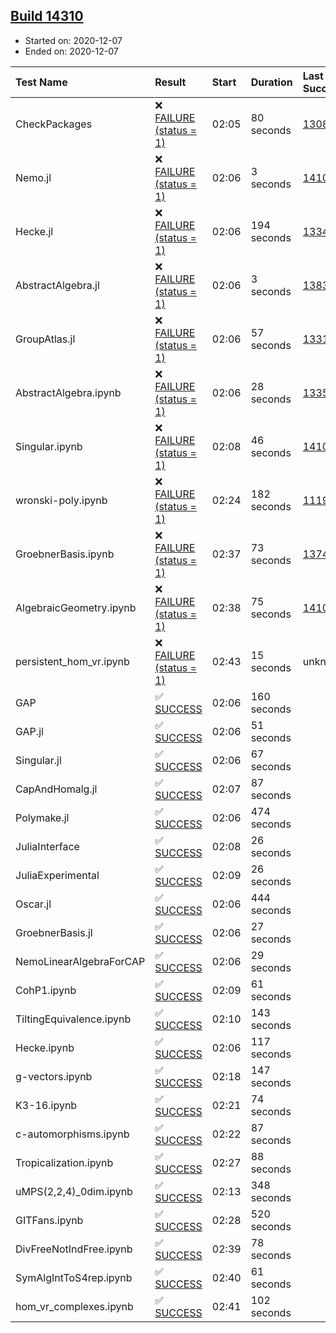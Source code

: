 ## [Build 14310](https://oscarci.mathematik.uni-kl.de/job/oscar/14310/)

* Started on: 2020-12-07
* Ended on: 2020-12-07

| Test Name    | Result | Start | Duration | Last Success | First Failure |
|:-------------|:-------|:------|:---------|:-------------|:--------------|
| CheckPackages | ❌ [FAILURE (status = 1)](https://oscarci.mathematik.uni-kl.de/job/oscar/14310/artifact/logs/build-14310/CheckPackages.log) | 02:05 | 80 seconds | [13085](https://oscarci.mathematik.uni-kl.de/job/oscar/13085/) | [13086](https://oscarci.mathematik.uni-kl.de/job/oscar/13086/) |
| Nemo.jl | ❌ [FAILURE (status = 1)](https://oscarci.mathematik.uni-kl.de/job/oscar/14310/artifact/logs/build-14310/Nemo.jl.log) | 02:06 | 3 seconds | [14101](https://oscarci.mathematik.uni-kl.de/job/oscar/14101/) | [14102](https://oscarci.mathematik.uni-kl.de/job/oscar/14102/) |
| Hecke.jl | ❌ [FAILURE (status = 1)](https://oscarci.mathematik.uni-kl.de/job/oscar/14310/artifact/logs/build-14310/Hecke.jl.log) | 02:06 | 194 seconds | [13341](https://oscarci.mathematik.uni-kl.de/job/oscar/13341/) | [13342](https://oscarci.mathematik.uni-kl.de/job/oscar/13342/) |
| AbstractAlgebra.jl | ❌ [FAILURE (status = 1)](https://oscarci.mathematik.uni-kl.de/job/oscar/14310/artifact/logs/build-14310/AbstractAlgebra.jl.log) | 02:06 | 3 seconds | [13837](https://oscarci.mathematik.uni-kl.de/job/oscar/13837/) | [13838](https://oscarci.mathematik.uni-kl.de/job/oscar/13838/) |
| GroupAtlas.jl | ❌ [FAILURE (status = 1)](https://oscarci.mathematik.uni-kl.de/job/oscar/14310/artifact/logs/build-14310/GroupAtlas.jl.log) | 02:06 | 57 seconds | [13311](https://oscarci.mathematik.uni-kl.de/job/oscar/13311/) | [13312](https://oscarci.mathematik.uni-kl.de/job/oscar/13312/) |
| AbstractAlgebra.ipynb | ❌ [FAILURE (status = 1)](https://oscarci.mathematik.uni-kl.de/job/oscar/14310/artifact/logs/build-14310/AbstractAlgebra.ipynb.log) | 02:06 | 28 seconds | [13355](https://oscarci.mathematik.uni-kl.de/job/oscar/13355/) | [13356](https://oscarci.mathematik.uni-kl.de/job/oscar/13356/) |
| Singular.ipynb | ❌ [FAILURE (status = 1)](https://oscarci.mathematik.uni-kl.de/job/oscar/14310/artifact/logs/build-14310/Singular.ipynb.log) | 02:08 | 46 seconds | [14101](https://oscarci.mathematik.uni-kl.de/job/oscar/14101/) | [14102](https://oscarci.mathematik.uni-kl.de/job/oscar/14102/) |
| wronski-poly.ipynb | ❌ [FAILURE (status = 1)](https://oscarci.mathematik.uni-kl.de/job/oscar/14310/artifact/logs/build-14310/wronski-poly.ipynb.log) | 02:24 | 182 seconds | [11192](https://oscarci.mathematik.uni-kl.de/job/oscar/11192/) | [11193](https://oscarci.mathematik.uni-kl.de/job/oscar/11193/) |
| GroebnerBasis.ipynb | ❌ [FAILURE (status = 1)](https://oscarci.mathematik.uni-kl.de/job/oscar/14310/artifact/logs/build-14310/GroebnerBasis.ipynb.log) | 02:37 | 73 seconds | [13748](https://oscarci.mathematik.uni-kl.de/job/oscar/13748/) | [13749](https://oscarci.mathematik.uni-kl.de/job/oscar/13749/) |
| AlgebraicGeometry.ipynb | ❌ [FAILURE (status = 1)](https://oscarci.mathematik.uni-kl.de/job/oscar/14310/artifact/logs/build-14310/AlgebraicGeometry.ipynb.log) | 02:38 | 75 seconds | [14101](https://oscarci.mathematik.uni-kl.de/job/oscar/14101/) | [14102](https://oscarci.mathematik.uni-kl.de/job/oscar/14102/) |
| persistent_hom_vr.ipynb | ❌ [FAILURE (status = 1)](https://oscarci.mathematik.uni-kl.de/job/oscar/14310/artifact/logs/build-14310/persistent_hom_vr.ipynb.log) | 02:43 | 15 seconds | unknown | unknown |
| GAP | ✅ [SUCCESS](https://oscarci.mathematik.uni-kl.de/job/oscar/14310/artifact/logs/build-14310/GAP.log) | 02:06 | 160 seconds |  |  |
| GAP.jl | ✅ [SUCCESS](https://oscarci.mathematik.uni-kl.de/job/oscar/14310/artifact/logs/build-14310/GAP.jl.log) | 02:06 | 51 seconds |  |  |
| Singular.jl | ✅ [SUCCESS](https://oscarci.mathematik.uni-kl.de/job/oscar/14310/artifact/logs/build-14310/Singular.jl.log) | 02:06 | 67 seconds |  |  |
| CapAndHomalg.jl | ✅ [SUCCESS](https://oscarci.mathematik.uni-kl.de/job/oscar/14310/artifact/logs/build-14310/CapAndHomalg.jl.log) | 02:07 | 87 seconds |  |  |
| Polymake.jl | ✅ [SUCCESS](https://oscarci.mathematik.uni-kl.de/job/oscar/14310/artifact/logs/build-14310/Polymake.jl.log) | 02:06 | 474 seconds |  |  |
| JuliaInterface | ✅ [SUCCESS](https://oscarci.mathematik.uni-kl.de/job/oscar/14310/artifact/logs/build-14310/JuliaInterface.log) | 02:08 | 26 seconds |  |  |
| JuliaExperimental | ✅ [SUCCESS](https://oscarci.mathematik.uni-kl.de/job/oscar/14310/artifact/logs/build-14310/JuliaExperimental.log) | 02:09 | 26 seconds |  |  |
| Oscar.jl | ✅ [SUCCESS](https://oscarci.mathematik.uni-kl.de/job/oscar/14310/artifact/logs/build-14310/Oscar.jl.log) | 02:06 | 444 seconds |  |  |
| GroebnerBasis.jl | ✅ [SUCCESS](https://oscarci.mathematik.uni-kl.de/job/oscar/14310/artifact/logs/build-14310/GroebnerBasis.jl.log) | 02:06 | 27 seconds |  |  |
| NemoLinearAlgebraForCAP | ✅ [SUCCESS](https://oscarci.mathematik.uni-kl.de/job/oscar/14310/artifact/logs/build-14310/NemoLinearAlgebraForCAP.log) | 02:06 | 29 seconds |  |  |
| CohP1.ipynb | ✅ [SUCCESS](https://oscarci.mathematik.uni-kl.de/job/oscar/14310/artifact/logs/build-14310/CohP1.ipynb.log) | 02:09 | 61 seconds |  |  |
| TiltingEquivalence.ipynb | ✅ [SUCCESS](https://oscarci.mathematik.uni-kl.de/job/oscar/14310/artifact/logs/build-14310/TiltingEquivalence.ipynb.log) | 02:10 | 143 seconds |  |  |
| Hecke.ipynb | ✅ [SUCCESS](https://oscarci.mathematik.uni-kl.de/job/oscar/14310/artifact/logs/build-14310/Hecke.ipynb.log) | 02:06 | 117 seconds |  |  |
| g-vectors.ipynb | ✅ [SUCCESS](https://oscarci.mathematik.uni-kl.de/job/oscar/14310/artifact/logs/build-14310/g-vectors.ipynb.log) | 02:18 | 147 seconds |  |  |
| K3-16.ipynb | ✅ [SUCCESS](https://oscarci.mathematik.uni-kl.de/job/oscar/14310/artifact/logs/build-14310/K3-16.ipynb.log) | 02:21 | 74 seconds |  |  |
| c-automorphisms.ipynb | ✅ [SUCCESS](https://oscarci.mathematik.uni-kl.de/job/oscar/14310/artifact/logs/build-14310/c-automorphisms.ipynb.log) | 02:22 | 87 seconds |  |  |
| Tropicalization.ipynb | ✅ [SUCCESS](https://oscarci.mathematik.uni-kl.de/job/oscar/14310/artifact/logs/build-14310/Tropicalization.ipynb.log) | 02:27 | 88 seconds |  |  |
| uMPS(2,2,4)_0dim.ipynb | ✅ [SUCCESS](https://oscarci.mathematik.uni-kl.de/job/oscar/14310/artifact/logs/build-14310/uMPS-2-2-4-_0dim.ipynb.log) | 02:13 | 348 seconds |  |  |
| GITFans.ipynb | ✅ [SUCCESS](https://oscarci.mathematik.uni-kl.de/job/oscar/14310/artifact/logs/build-14310/GITFans.ipynb.log) | 02:28 | 520 seconds |  |  |
| DivFreeNotIndFree.ipynb | ✅ [SUCCESS](https://oscarci.mathematik.uni-kl.de/job/oscar/14310/artifact/logs/build-14310/DivFreeNotIndFree.ipynb.log) | 02:39 | 78 seconds |  |  |
| SymAlgIntToS4rep.ipynb | ✅ [SUCCESS](https://oscarci.mathematik.uni-kl.de/job/oscar/14310/artifact/logs/build-14310/SymAlgIntToS4rep.ipynb.log) | 02:40 | 61 seconds |  |  |
| hom_vr_complexes.ipynb | ✅ [SUCCESS](https://oscarci.mathematik.uni-kl.de/job/oscar/14310/artifact/logs/build-14310/hom_vr_complexes.ipynb.log) | 02:41 | 102 seconds |  |  |
